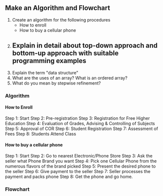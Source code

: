 ## Make an Algorithm and Flowchart
1. Create an algorithm for the following procedures
	- How to enroll
	- How to buy a cellular phone
2. Explain in detail about top-down approach and bottom-up approach with suitable programming examples
	- 
3. Explain the term "data structure"
4. What are the uses of an array? What is an ordered array?
5. What do you mean by stepwise refinement?
### Algorithm
#### How to Enroll
Step 1: Start
Step 2: Pre-registration
Step 3: Registration for Free Higher Education
Step 4: Evaluation of Grades, Advising & Controlling of Subjects
Step 5: Approval of COR
Step 6: Student Registration
Step 7: Assessment of Fees
Step 8: Students Attend Class

#### How to buy a cellular phone
Step 1: Start
Step 2: Go to nearest Electronic/Phone Store
Step 3: Ask the seller what Phone Brand you want
Step 4: Pick one Cellular Phone from the numerous flavors of the brand picked
Step 5: Present the desired phone to the seller
Step 6: Give payment to the seller
Step 7: Seller processes the payment and packs phone
Step 8: Get the phone and go home.
### Flowchart

